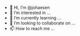 - 👋 Hi, I’m @johaesen
- 👀 I’m interested in ...
- 🌱 I’m currently learning ...
- 💞️ I’m looking to collaborate on ...
- 📫 How to reach me ...

<!---
johaesen/johaesen is a ✨ special ✨ repository because its `README.md` (this file) appears on your GitHub profile.
You can click the Preview link to take a look at your changes.
--->
